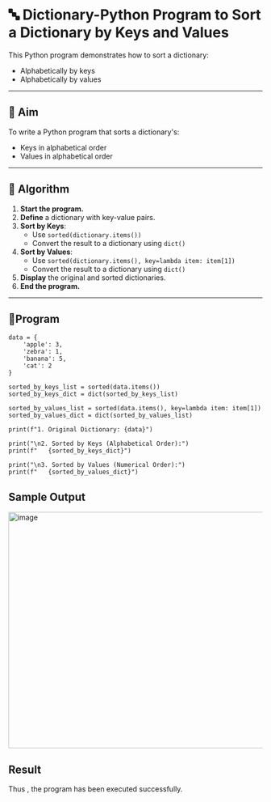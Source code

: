 # 🔤 Dictionary-Python Program to Sort a Dictionary by Keys and Values

This Python program demonstrates how to sort a dictionary:
- Alphabetically by keys
- Alphabetically by values

---

## 🎯 Aim

To write a Python program that sorts a dictionary's:
- Keys in alphabetical order
- Values in alphabetical order

---

## 🧠 Algorithm

1. **Start the program.**
2. **Define** a dictionary with key-value pairs.
3. **Sort by Keys**:
   - Use `sorted(dictionary.items())`
   - Convert the result to a dictionary using `dict()`
4. **Sort by Values**:
   - Use `sorted(dictionary.items(), key=lambda item: item[1])`
   - Convert the result to a dictionary using `dict()`
5. **Display** the original and sorted dictionaries.
6. **End the program.**

---

## 🧪Program
~~~
data = {
    'apple': 3,
    'zebra': 1,
    'banana': 5,
    'cat': 2
}

sorted_by_keys_list = sorted(data.items())
sorted_by_keys_dict = dict(sorted_by_keys_list)

sorted_by_values_list = sorted(data.items(), key=lambda item: item[1])
sorted_by_values_dict = dict(sorted_by_values_list)

print(f"1. Original Dictionary: {data}")

print("\n2. Sorted by Keys (Alphabetical Order):")
print(f"   {sorted_by_keys_dict}")

print("\n3. Sorted by Values (Numerical Order):")
print(f"   {sorted_by_values_dict}")
~~~

## Sample Output
<img width="757" height="467" alt="image" src="https://github.com/user-attachments/assets/fd664d5f-5eae-407f-b785-3b0cbf6dbd41" />

## Result
Thus , the program has been executed successfully.

